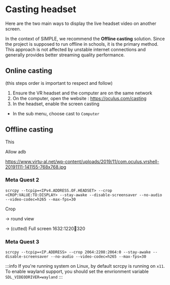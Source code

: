 # Casting headset

Here are the two main ways to display the live headset video on another screen.

In the context of SIMPLE, we recommend the **Offline casting** solution. Since the project is supposed to run offline in schools, it is the primary method. This approach is not affected by unstable internet connections and generally provides better streaming quality performance.

## Online casting

(this steps order is important to respect and follow)

1. Ensure the VR headset and the computer are on the same network
2. On the computer, open the website : https://oculus.com/casting
3. In the headset, enable the screen casting
  - In the sub menu, choose cast to `Computer`

## Offline casting

This 

Allow adb 

https://www.virtu-al.net/wp-content/uploads/2019/11/com.oculus.vrshell-20191111-141155-768x768.jpg

### Meta Quest 2

```
scrcpy --tcpip=<IPv4.ADDRESS.OF.HEADSET> --crop <CROP:VALUE:TO:DISPLAY> --stay-awake --disable-screensaver --no-audio --video-codec=h265 --max-fps=30
```

Crop

-> round view

-> (cutted) Full screen
1632:1220:100:320

### Meta Quest 3

```
scrcpy --tcpip=<IP.ADDRESS> --crop 2064:2208:2064:0 --stay-awake --disable-screensaver --no-audio --video-codec=h265 --max-fps=30
```

:::info
If you're running system on Linux, by default scrcpy is running on `x11`. To enable wayland support, you should set the envrionment variable `SDL_VIDEODRIVER=wayland`
:::